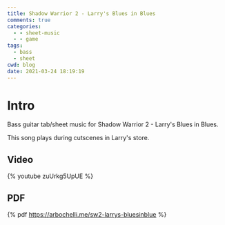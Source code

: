 ```yaml
---
title: Shadow Warrior 2 - Larry's Blues in Blues
comments: true
categories:
  - - sheet-music
  - - game
tags:
  - bass
  - sheet
cwd: blog
date: 2021-03-24 18:19:19
---
```


<!-- All elements with a $ prefix get replaced by haxe Ghostwriter.hx -->

# Intro
Bass guitar tab/sheet music for Shadow Warrior 2 - Larry's Blues in Blues.

This song plays during cutscenes in Larry's store.

## Video
{% youtube zuUrkg5UpUE %}

## PDF
{% pdf https://arbochelli.me/sw2-larrys-bluesinblue %}
